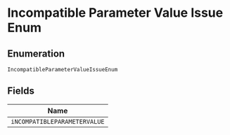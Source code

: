 
# Incompatible Parameter Value Issue Enum

## Enumeration

`IncompatibleParameterValueIssueEnum`

## Fields

| Name |
|  --- |
| `iNCOMPATIBLEPARAMETERVALUE` |

